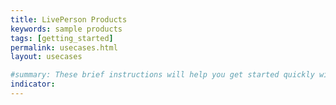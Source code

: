 ```yaml
---
title: LivePerson Products
keywords: sample products
tags: [getting_started]
permalink: usecases.html
layout: usecases

#summary: These brief instructions will help you get started quickly with the theme. The other topics in this help provide additional information and detail about working with other aspects of this theme and Jekyll.
indicator:
---
```

